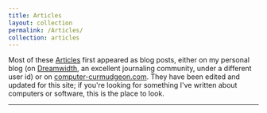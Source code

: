 ```yaml
---
title: Articles
layout: collection
permalink: /Articles/
collection: articles
---
```


Most of these [Articles](/articles) first appeared as blog posts, either on my
personal blog (on [Dreamwidth](https://dreamwidth.org/), an excellent
journaling community, under a different user id) or on
[computer-curmudgeon.com](https://computer-curmudgeon.com).  They have been
edited and updated for this site; if you're looking for something I've written
about computers or software, this is the place to look.

----

&nbsp;
